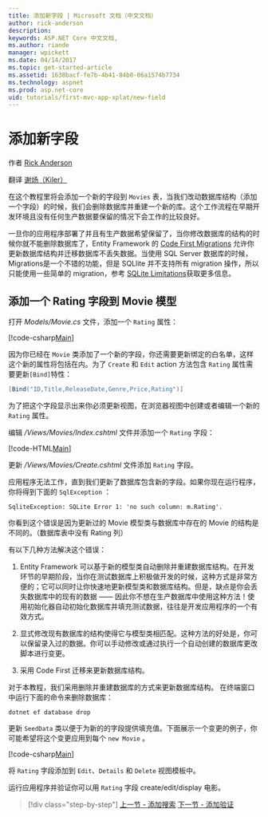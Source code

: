 ```yaml
---
title: 添加新字段 | Microsoft 文档（中文文档）
author: rick-anderson
description: 
keywords: ASP.NET Core 中文文档,
ms.author: riande
manager: wpickett
ms.date: 04/14/2017
ms.topic: get-started-article
ms.assetid: 1638bacf-fe7b-4b41-84b0-06a1574b7734
ms.technology: aspnet
ms.prod: asp.net-core
uid: tutorials/first-mvc-app-xplat/new-field
---
```

# 添加新字段

作者 [Rick Anderson](https://twitter.com/RickAndMSFT)

翻译 [谢炀（Kiler）](https://github.com/kiler398/) 

在这个教程里将会添加一个新的字段到  `Movies` 表，当我们改动数据库结构（添加一个字段）的时候，我们会删除数据库并重建一个新的库。这个工作流程在早期开发环境且没有任何生产数据要保留的情况下会工作的比较良好。

一旦你的应用程序部署了并且有生产数据希望保留了，当你修改数据库的结构的时候你就不能删除数据库了，Entity Framework 的 [Code First Migrations](http://docs.efproject.net/en/latest/platforms/aspnetcore/new-db.html) 允许你更新数据库结构并迁移数据库不丢失数据。当使用 SQL Server 数据库的时候，Migrations是一个不错的功能，但是 SQLlite 并不支持所有 migration 操作，所以只能使用一些简单的 migration，参考 [SQLite Limitations](https://docs.microsoft.com/ef/core/providers/sqlite/limitations)获取更多信息。

## 添加一个 Rating 字段到 Movie 模型

打开 *Models/Movie.cs* 文件，添加一个 `Rating` 属性：

[!code-csharp[Main](../first-mvc-app/start-mvc/sample/MvcMovie/Models/MovieDateRating.cs?highlight=11&range=7-18)]

因为你已经在 `Movie` 类添加了一个新的字段，你还需要更新绑定的白名单，这样这个新的属性将包括在内。为了 `Create` 和 `Edit` action 方法包含 `Rating` 属性需要更新`[Bind]`特性：

```csharp
[Bind("ID,Title,ReleaseDate,Genre,Price,Rating")]
   ```

为了把这个字段显示出来你必须更新视图，在浏览器视图中创建或者编辑一个新的 `Rating` 属性。

编辑 */Views/Movies/Index.cshtml* 文件并添加一个 `Rating` 字段：

[!code-HTML[Main](../first-mvc-app/start-mvc/sample/MvcMovie/Views/Movies/IndexGenreRating.cshtml?highlight=17,39&range=24-64)]

更新 */Views/Movies/Create.cshtml* 文件添加 `Rating` 字段。

应用程序无法工作，直到我们更新了数据库包含新的字段。如果你现在运行程序，你将得到下面的 `SqlException` ：

```
SqliteException: SQLite Error 1: 'no such column: m.Rating'.
```

你看到这个错误是因为更新过的 Movie 模型类与数据库中存在的 Movie 的结构是不同的。（数据库表中没有 Rating 列）
 
有以下几种方法解决这个错误：

1. Entity Framework 可以基于新的模型类自动删除并重建数据库结构。在开发环节的早期阶段，当你在测试数据库上积极做开发的时候，这种方式是非常方便的；它可以同时让你快速地更新模型类和数据库结构。但是，缺点是你会丢失数据库中的现有的数据 —— 因此你不想在生产数据库中使用这种方法！使用初始化器自动初始化数据库并填充测试数据，往往是开发应用程序的一个有效方式。

2. 显式修改现有数据库的结构使得它与模型类相匹配。这种方法的好处是，你可以保留录入过的数据。你可以手动修改或通过执行一个自动创建的数据库更改脚本进行变更。

3. 采用 Code First 迁移来更新数据库结构。

对于本教程，我们采用删除并重建数据库的方式来更新数据库结构。 在终端窗口中运行下面的命令来删除数据库：

`dotnet ef database drop`

更新 `SeedData` 类以便于为新的的字段提供填充值。下面展示一个变更的例子，你可能希望将这个变更应用到每个 `new Movie` 。

[!code-csharp[Main](../first-mvc-app/start-mvc/sample/MvcMovie/Models/SeedDataRating.cs?name=snippet1&highlight=6)]

将 `Rating` 字段添加到 `Edit`、`Details` 和 `Delete` 视图模板中。

运行应用程序并验证你可以用 `Rating` 字段 create/edit/display 电影。

>[!div class="step-by-step"]
[上一节 - 添加搜索](search.md)
[下一节 - 添加验证](validation.md)  
